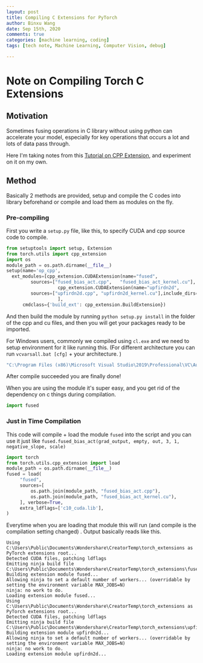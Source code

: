 ```yaml
---
layout: post
title: Compiling C Extensions for PyTorch
author: Binxu Wang
date: Sep 15th, 2020
comments: true
categories: [machine learning, coding]
tags: [tech note, Machine Learning, Computer Vision, debug]

---
```


# Note on Compiling Torch C Extensions

## Motivation

Sometimes fusing operations in C library without using python can accelerate your model, especially for key operations that occurs a lot and lots of data pass through. 

Here I'm taking notes from this [Tutorial on CPP Extension](https://pytorch.org/tutorials/advanced/cpp_extension.html), and experiment on it on my own. 

## Method

Basically 2 methods are provided, setup and compile the C codes into library beforehand or compile and load them as modules on the fly. 

### Pre-compiling

First you write a `setup.py` file, like this, to specify CUDA and cpp source code to compile. 

```python
from setuptools import setup, Extension
from torch.utils import cpp_extension
import os
module_path = os.path.dirname(__file__)
setup(name='op_cpp',
  ext_modules=[cpp_extension.CUDAExtension(name="fused",
         sources=["fused_bias_act.cpp",   "fused_bias_act_kernel.cu"], include_dirs=cpp_extension.include_paths(),),
                   cpp_extension.CUDAExtension(name="upfirdn2d",
         sources=["upfirdn2d.cpp", "upfirdn2d_kernel.cu"],include_dirs=cpp_extension.include_paths(),),
                   ],
      cmdclass={'build_ext': cpp_extension.BuildExtension})
```

And then build the module by running `python setup.py install` in the folder of the cpp and cu files, and then you will get your packages ready to be imported. 

For Windows users, commonly we compiled using `cl.exe` and we need to setup environment for it like running this. (For different architecture you can run `vcvarsall.bat [cfg]` + your architecture. )

```bash
"C:\Program Files (x86)\Microsoft Visual Studio\2019\Professional\VC\Auxiliary\Build\vcvars64.bat"
```

After compile succeeded you are finally done! 

When you are using the module it's super easy, and you get rid of the dependency on c things during compilation. 

```python
import fused
```

### Just in Time Compilation

This code will compile + load the module `fused` into the script and you can use it just like `fused.fused_bias_act(grad_output, empty, out, 3, 1, negative_slope, scale)` 

```python
import torch
from torch.utils.cpp_extension import load
module_path = os.path.dirname(__file__)
fused = load(
     "fused",
     sources=[
         os.path.join(module_path, "fused_bias_act.cpp"),
         os.path.join(module_path, "fused_bias_act_kernel.cu"),
     ], verbose=True,
     extra_ldflags=['c10_cuda.lib'],
)
```

Everytime when you are loading that module this will run (and compile is the compilation setting changed) . Output basically reads like this. 

```log
Using C:\Users\Public\Documents\Wondershare\CreatorTemp\torch_extensions as PyTorch extensions root...
Detected CUDA files, patching ldflags
Emitting ninja build file C:\Users\Public\Documents\Wondershare\CreatorTemp\torch_extensions\fused\build.ninja...
Building extension module fused...
Allowing ninja to set a default number of workers... (overridable by setting the environment variable MAX_JOBS=N)
ninja: no work to do.
Loading extension module fused...
Using C:\Users\Public\Documents\Wondershare\CreatorTemp\torch_extensions as PyTorch extensions root...
Detected CUDA files, patching ldflags
Emitting ninja build file C:\Users\Public\Documents\Wondershare\CreatorTemp\torch_extensions\upfirdn2d\build.ninja...
Building extension module upfirdn2d...
Allowing ninja to set a default number of workers... (overridable by setting the environment variable MAX_JOBS=N)
ninja: no work to do.
Loading extension module upfirdn2d...
```

